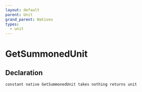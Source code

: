 ```yaml
---
layout: default
parent: Unit
grand_parent: Natives
types:
  - unit
---
```


# GetSummonedUnit

## Declaration

```
constant native GetSummonedUnit takes nothing returns unit
```